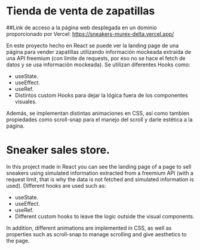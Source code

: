 # Tienda de venta de zapatillas

##Link de acceso a la página web desplegada en un dominio proporcionado por Vercel: https://sneakers-murex-delta.vercel.app/

En este proyecto hecho en React se puede ver la landing page de una página para vender zapatillas utilizando información mockeada extraída de una API freemium (con límite de requests, por eso no se hace el fetch de datos y se usa información mockeada). 
Se utilizan diferentes Hooks como:
 - useState.
 - useEffect.
 - useRef.
 - Distintos custom Hooks para dejar la lógica fuera de los componentes visuales.

Además, se implementan distintas animaciones en CSS, así como tambien propiedades como scroll-snap para el manejo del scroll y darle estética a la página.



# Sneaker sales store.

In this project made in React you can see the landing page of a page to sell sneakers using simulated information extracted from a freemium API (with a request limit, that is why the data is not fetched and simulated information is used).
Different hooks are used such as:
   - useState.
   - useEffect.
   - useRef.
   - Different custom hooks to leave the logic outside the visual components.

In addition, different animations are implemented in CSS, as well as properties such as scroll-snap to manage scrolling and give aesthetics to the page.
